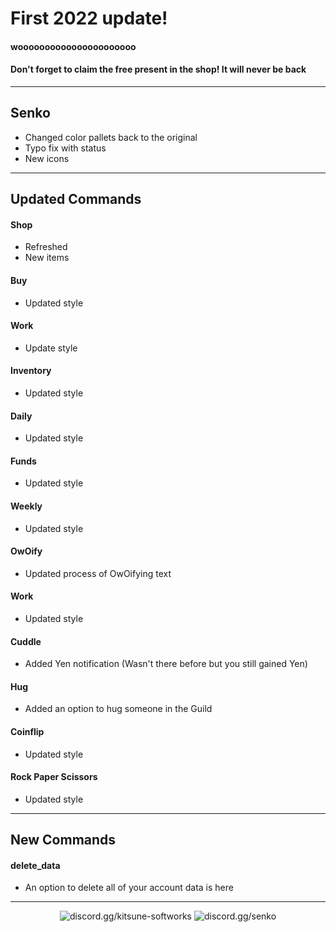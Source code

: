 # First 2022 update!

#### woooooooooooooooooooooo

#### Don't forget to claim the free present in the shop! It will never be back

---

## Senko
- Changed color pallets back to the original
- Typo fix with status
- New icons

---

## Updated Commands

#### Shop
- Refreshed
- New items

#### Buy
- Updated style

#### Work
- Update style

#### Inventory
- Updated style

#### Daily
- Updated style

#### Funds
- Updated style

#### Weekly
- Updated style

#### OwOify
- Updated process of OwOifying text

#### Work
- Updated style

#### Cuddle
- Added Yen notification (Wasn't there before but you still gained Yen)

#### Hug
- Added an option to hug someone in the Guild

#### Coinflip
- Updated style

#### Rock Paper Scissors
- Updated style


---

## New Commands

#### delete_data
- An option to delete all of your account data is here

---

<div align="center">

![[discord.gg/kitsune-softworks](https://discord.gg/kitsune-softworks)](https://img.shields.io/discord/887393173150777357?color=5865F2&label=discord.gg/kitsune-softworks&logo=discord&logoColor=white) ![[discord.gg/senko](https://discord.gg/senko)](https://img.shields.io/discord/777251087592718336?color=5865F2&label=discord.gg/senko&logo=discord&logoColor=white)
